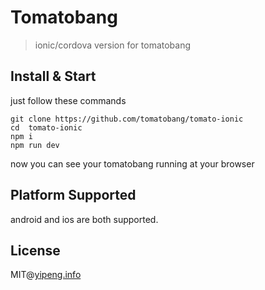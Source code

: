 # Tomatobang
> ionic/cordova version for tomatobang

## Install & Start
just follow these commands
```
git clone https://github.com/tomatobang/tomato-ionic
cd  tomato-ionic
npm i
npm run dev
```
now you can see your tomatobang running at your browser

## Platform Supported
android and ios are both supported.

## License
MIT@[yipeng.info](https://yipeng.info)
